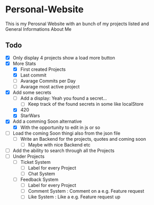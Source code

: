 # Personal-Website
This is my Perosnal Website with an bunch of my projects listed and General Informations About Me

## Todo
* [x] Only display 4 projects show a load more button
* [x] More Stats
    * [x] First created Projects
    * [x] Last commit
    * [ ] Avarage Commits per Day
    * [ ] Avarage most active project
* [x] Add some secrets
    * [ ] Add a display: Yeah you found a secret...
        * [ ] Keep track of the found secrets in some like localStore
    * [x] 420
    * [x] StarWars
* [x] Add a comming Soon alternative
    * [x] With the opportunity to edit in js or so
* [ ] Load the coming Soon thingi also from the json file
    * [ ] Write an Backend for the projects, quotes and coming soon
        * [ ] Maybe with nice Backend etc
* [ ] Add the ability to search through all the Projects
* [ ] Under Projects
    * [ ] Ticket System
        * [ ] Label for every Project
        * [ ] Chat System
    * [ ] Feedback System
        * [ ] Label for every Project
        * [ ] Comment System : Comment on a e.g. Feature request
        * [ ] Like System : Like a e.g. Feature request up